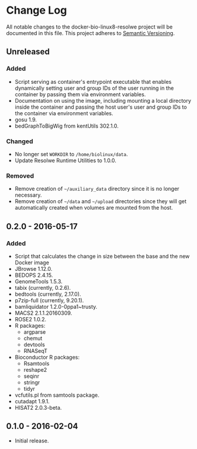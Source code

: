 # Change Log
All notable changes to the docker-bio-linux8-resolwe project will be documented
in this file.
This project adheres to [Semantic Versioning](http://semver.org/).

## Unreleased

### Added

- Script serving as container's entrypoint executable that enables
  dynamically setting user and group IDs of the user running in the container
  by passing them via environment variables.
- Documentation on using the image, including mounting a local directory inside
  the container and passing the host user's user and group IDs to the container
  via environment variables.
- gosu 1.9.
- bedGraphToBigWig from kentUtils 302.1.0.

### Changed

- No longer set `WORKDIR` to `/home/biolinux/data`.
- Update Resolwe Runtime Utilities to 1.0.0.

### Removed

- Remove creation of `~/auxiliary_data` directory since it is no longer
  necessary.
- Remove creation of `~/data` and `~/upload` directories since they will get
  automatically created when volumes are mounted from the host.

## 0.2.0 - 2016-05-17

### Added

- Script that calculates the change in size between the base and the new Docker
  image
- JBrowse 1.12.0.
- BEDOPS 2.4.15.
- GenomeTools 1.5.3.
- tabix (currently, 0.2.6).
- bedtools (currently, 2.17.0).
- p7zip-full (currently, 9.20.1).
- bamliquidator 1.2.0-0ppa1~trusty.
- MACS2 2.1.1.20160309.
- ROSE2 1.0.2.
- R packages:
  - argparse
  - chemut
  - devtools
  - RNASeqT
- Bioconductor R packages:
  - Rsamtools
  - reshape2
  - seqinr
  - stringr
  - tidyr
- vcfutils.pl from samtools package.
- cutadapt 1.9.1.
- HISAT2 2.0.3-beta.

## 0.1.0 - 2016-02-04

- Initial release.
